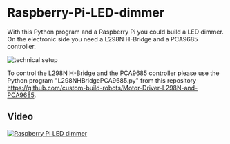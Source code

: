 # Raspberry-Pi-LED-dimmer
With this Python program and a Raspberry Pi you could build a LED dimmer. On the electronic side you need a L298N H-Bridge and a PCA9685 controller.

![technical setup](https://custom-build-robots.com/wp-content/uploads/2017/06/Raspberry_Pi_LED_dimmer_active-300x169.jpg)

To control the L298N H-Bridge and the PCA9685 controller please use the Python program "L298NHBridgePCA9685.py" from this repository https://github.com/custom-build-robots/Motor-Driver-L298N-and-PCA9685.

## Video
[![Raspberry Pi LED dimmer](https://i.ytimg.com/vi/ZKPT_O6oUOQ/0.jpg)](https://www.youtube.com/watch?v=ZKPT_O6oUOQ"-Y "LED Dimmer")
